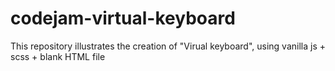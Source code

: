 # codejam-virtual-keyboard
This repository illustrates the creation of "Virual keyboard", using vanilla js + scss + blank HTML file
